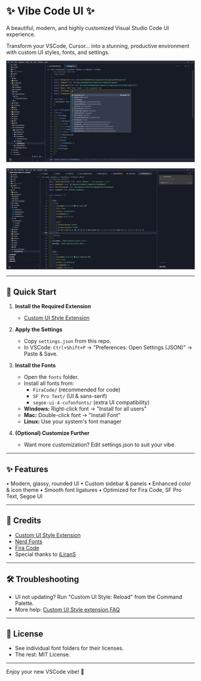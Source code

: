 # ✨ Vibe Code UI ✨

A beautiful, modern, and highly customized Visual Studio Code UI experience.

Transform your VSCode, Cursor... into a stunning, productive environment with custom UI styles, fonts, and settings.

![Vibe Code UI Preview](screenshots/vscode-vibe-preview.png)

![Vibe Code UI Preview](screenshots/vscode-vibe-preview-2.png)

---

## 🚀 Quick Start

1. **Install the Required Extension**

   - [Custom UI Style Extension](https://marketplace.visualstudio.com/items?itemName=subframe7536.custom-ui-style)

2. **Apply the Settings**

   - Copy `settings.json` from this repo.
   - In VSCode: `Ctrl+Shift+P` → "Preferences: Open Settings (JSON)" → Paste & Save.

3. **Install the Fonts**

   - Open the `fonts` folder.
   - Install all fonts from:
     - `FiraCode/` (recommended for code)
     - `SF Pro Text/` (UI & sans-serif)
     - `segoe-ui-4-cufonfonts/` (extra UI compatibility)
   - **Windows:** Right-click font → "Install for all users"
   - **Mac:** Double-click font → "Install Font"
   - **Linux:** Use your system's font manager

4. **(Optional) Customize Further**
   - Want more customization? Edit settings.json to suit your vibe.

---

## ✨ Features

• Modern, glassy, rounded UI
• Custom sidebar & panels
• Enhanced color & icon theme
• Smooth font ligatures
• Optimized for Fira Code,
SF Pro Text, Segoe UI

---

## 🙏 Credits

- [Custom UI Style Extension](https://marketplace.visualstudio.com/items?itemName=subframe7536.custom-ui-style)
- [Nerd Fonts](https://github.com/ryanoasis/nerd-fonts)
- [Fira Code](https://github.com/tonsky/FiraCode)
- Special thanks to [iLiranS](https://gist.github.com/iLiranS/a02c01a31176127a7e35c5ce170b8331)

---

## 🛠️ Troubleshooting

- UI not updating? Run "Custom UI Style: Reload" from the Command Palette.
- More help: [Custom UI Style extension FAQ](https://github.com/subframe7536/vscode-custom-ui-style#faq)

---

## 📄 License

- See individual font folders for their licenses.
- The rest: MIT License.

---

Enjoy your new VSCode vibe! 🎉
